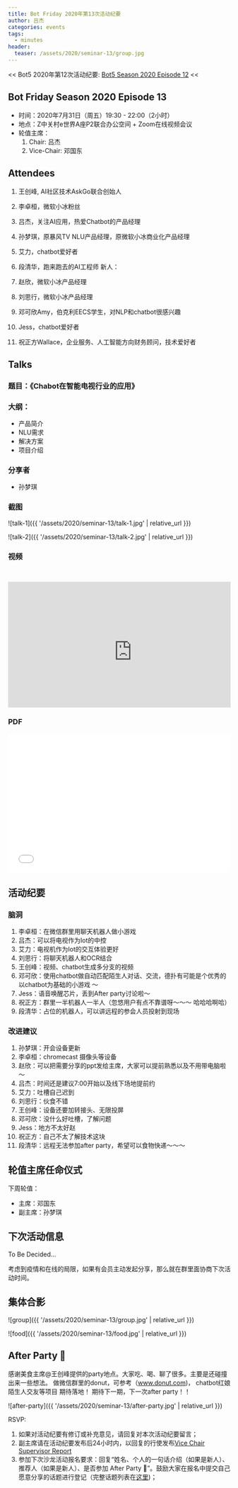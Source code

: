 ```yaml
---
title: Bot Friday 2020年第13次活动纪要
author: 吕杰
categories: events
tags:
  - minutes
header:
  teaser: /assets/2020/seminar-13/group.jpg
---
```


<< Bot5 2020年第12次活动纪要: [Bot5 Season 2020 Episode 12](https://bot5.club/events/seminar-minutes-2020-12) <<

## Bot Friday Season 2020 Episode 13

- 时间：2020年7月31日（周五）19:30 - 22:00（2小时）
- 地点：Z中关村e世界A座P2联合办公空间 + Zoom在线视频会议
- 轮值主席：
    1. Chair: 吕杰
    2. Vice-Chair: 邓国东

## Attendees

1. 王创峰, AI社区技术AskGo联合创始人
1. 李卓桓，微软小冰粉丝
1. 吕杰，关注AI应用，热爱Chatbot的产品经理
1. 孙梦琪，原暴风TV NLU产品经理，原微软小冰商业化产品经理
1. 艾力，chatbot爱好者
1. 段清华，跑来跑去的AI工程师
新人：

1. 赵欣，微软小冰产品经理
1. 刘思行，微软小冰产品经理
1. 邓可欣Amy，伯克利EECS学生，对NLP和chatbot很感兴趣
1. Jess，chatbot爱好者
1. 祝正方Wallace，企业服务、人工智能方向财务顾问，技术爱好者

## Talks

### 题目：《Chabot在智能电视行业的应用》

### 大纲：

- 产品简介
- NLU需求
- 解决方案
- 项目介绍

### 分享者

- 孙梦琪

### 截图

![talk-1]({{ '/assets/2020/seminar-13/talk-1.jpg' | relative_url }})

![talk-2]({{ '/assets/2020/seminar-13/talk-2.jpg' | relative_url }})

### 视频

<div class="video-container" style="
    position: relative;
    padding-bottom:56.25%;
    padding-top:30px;
    height:0;
    overflow:hidden;
">
  <iframe width="560" height="315"
    src="https://www.youtube.com/embed/ygLDfxQ8BlM"
    frameborder="0"
    allow="accelerometer; autoplay; encrypted-media; gyroscope; picture-in-picture"
    allowfullscreen
  ></iframe>
</div>

### PDF

<div class="video-container" style="
    position: relative;
    padding-bottom:56.25%;
    padding-top:30px;
    height:0;
    overflow:hidden;
">
  <iframe
    src='{{ '/assets/js/viewer-js/#/assets/2020/seminar-13/talk.pdf' | relative_url }}'
    width='560'
    height='315'
    allowfullscreen
    webkitallowfullscreen
    frameborder="0"
    style="
      position: absolute;
      top:0;
      left:0;
      width:100%;
      height:100%;
    "
  ></iframe>
</div>

## 活动纪要

### 脑洞

1. 李卓桓：在微信群里用聊天机器人做小游戏
1. 吕杰：可以将电视作为Iot的中控
1. 艾力：电视机作为Iot的交互体验更好
1. 刘思行：将聊天机器人和OCR结合
1. 王创峰：视频、chatbot生成多分支的视频
1. 邓可欣：使用chatbot做自动匹配陌生人对话、交流，德扑有可能是个优秀的以chatbot为基础的小游戏 ～
1. Jess：语音唤醒芯片，丢到After party讨论啦～
1. 祝正方：群里一半机器人一半人（忽悠用户有点不靠谱呀～～～ 哈哈哈啊哈）
1. 段清华：占位的机器人，可以讲远程的参会人员投射到现场

### 改进建议

1. 孙梦琪：开会设备更新
1. 李卓桓：chromecast 摄像头等设备
1. 赵欣：可以把需要分享的ppt发给主席，大家可以提前熟悉以及不用带电脑啦～
1. 吕杰：时间还是建议7:00开始以及线下场地提前约
1. 艾力：吐槽自己迟到
1. 刘思行：伙食不错
1. 王创峰：设备还要加转接头、无限投屏
1. 邓可欣：没什么好吐槽，了解问题
1. Jess：地方不太好赵
1. 祝正方：自己不太了解技术这块
1. 段清华：远程无法参加after party，希望可以食物快递～～～

## 轮值主席任命仪式

下周轮值：

- 主席：邓国东
- 副主席：孙梦琪

## 下次活动信息

To Be Decided...

考虑到疫情和在线的局限，如果有会员主动发起分享，那么就在群里面协商下次活动时间。

## 集体合影

![group]({{ '/assets/2020/seminar-13/group.jpg' | relative_url }})

![food]({{ '/assets/2020/seminar-13/food.jpg' | relative_url }})

## After Party 🍻

感谢美食主席@王创峰提供的party地点。大家吃、喝、聊了很多。主要是还碰撞出来一些想法。
做微信群里的donut，可参考（www.donut.com)， chatbot红娘陌生人交友等项目
期待落地！ 期待下一期，下一次after party！！

![after-party]({{ '/assets/2020/seminar-13/after-party.jpg' | relative_url }})

RSVP:

1. 如果对活动纪要有修订或补充意见，请回复对本次活动纪要留言；
2. 副主席请在活动纪要发布后24小时内，以回复的行使发布[Vice Chair Supervisor Report](/manuals/chair/#vice-chair-supervisor-report)
3. 参加下次沙龙活动报名要求：回复“姓名、个人的一句话介绍（如果是新人）、推荐人（如果是新人）、是否参加 After Party 🍻”。鼓励大家在报名中提交自己愿意分享的话题进行登记（完整话题列表在[这里](https://www.bot5.club/talks/))；
